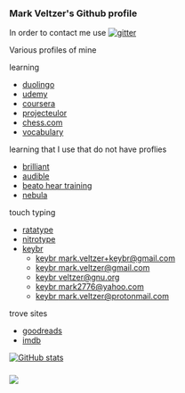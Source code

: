 ### Mark Veltzer's Github profile

In order to contact me use [![gitter](https://badges.gitter.im/Join%20Chat.svg)](https://gitter.im/veltzer/mark.veltzer)

Various profiles of mine

learning
* [duolingo](https://www.duolingo.com/profile/mark.veltzer)
* [udemy](https://www.udemy.com/user/mark-veltzer)
* [coursera](https://www.coursera.org/learner/mark-veltzer)
* [projecteulor](https://projecteuler.net/profile/veltzer.png)
* [chess.com](https://www.chess.com/member/mark_veltzer)
* [vocabulary](https://www.vocabulary.com/profiles/A1UMEJ6T7U94SH)

learning that I use that do not have proflies
* [brilliant](https://brilliant.org)
* [audible](https://www.audible.com)
* [beato hear training](https://app.beatoeartraining.com)
* [nebula](https://nebula.tv)

touch typing
* [ratatype](https://www.ratatype.com/u4784203)
* [nitrotype](https://www.nitrotype.com/racer/veltzer)
* [keybr](https://www.keybr.com)
    * [keybr mark.veltzer+keybr@gmail.com](https://www.keybr.com/profile/t1z6z7j)
    * [keybr mark.veltzer@gmail.com](https://www.keybr.com/profile/01l958g)
    * [keybr veltzer@gnu.org](https://www.keybr.com/profile/m4dnhap)
    * [keybr mark2776@yahoo.com](https://www.keybr.com/profile/65vu5dy)
    * [keybr mark.veltzer@protonmail.com](https://www.keybr.com/profile/5508u71)

trove sites
* [goodreads](https://www.goodreads.com/user/show/34371877-mark-veltzer)
* [imdb](https://www.imdb.com/user/ur0872999)

[![GitHub stats](https://github-readme-stats.vercel.app/api?username=veltzer)](https://github.com/anuraghazra/github-readme-stats)

[//1]: <> (The next link is number of views of my profile)
### ![](https://komarev.com/ghpvc/?username=veltzer)
